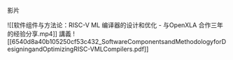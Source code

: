 
影片

![[软件组件与方法论：RISC-V ML 编译器的设计和优化 - 与OpenXLA 合作三年的经验分享.mp4]]
講義
![[6540d8a40b105250cf53c432_SoftwareComponentsandMethodologyforDesigningandOptimizingRISC-VMLCompilers.pdf]]

